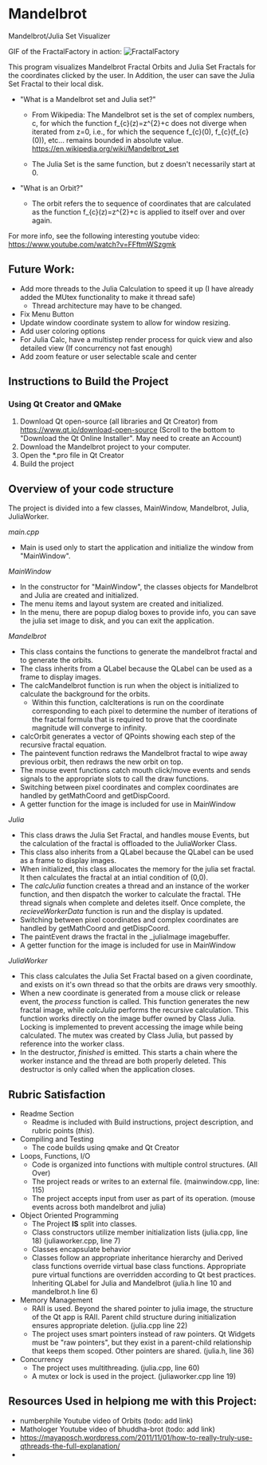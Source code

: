 # Mandelbrot
Mandelbrot/Julia Set Visualizer

GIF of the FractalFactory in action:
![FractalFactory](https://user-images.githubusercontent.com/10662781/139357005-e106f5d5-f265-4c6c-836a-7efd3fec1e0e.gif)


This program visualizes Mandelbrot Fractal Orbits and Julia Set Fractals for the coordinates clicked by the user. In Addition, the user can save the Julia Set Fractal to their local disk.

- "What is a Mandelbrot set and Julia set?"
  - From Wikipedia: The Mandelbrot set is the set of complex numbers, c, for which the function f_{c}(z)=z^{2}+c does not diverge when iterated from z=0, i.e., for which the sequence f_{c}(0), f_{c}(f_{c}(0)), etc... remains bounded in absolute value. https://en.wikipedia.org/wiki/Mandelbrot_set

  - The Julia Set is the same function, but z doesn't necessarily start at 0. 

- "What is an Orbit?"
  - The orbit refers the to sequence of coordinates that are calculated as the function f_{c}(z)=z^{2}+c is applied to itself over and over again. 

For more info, see the following interesting youtube video: https://www.youtube.com/watch?v=FFftmWSzgmk

## Future Work:
- Add more threads to the Julia Calculation to speed it up (I have already added the MUtex functionality to make it thread safe)
  - Thread architecture may have to be changed.   
- Fix Menu Button
- Update window coordinate system to allow for window resizing.
- Add user coloring options
- For Julia Calc, have a multistep render process for quick view and also detailed view (If concurrency not fast enough)
- Add zoom feature or user selectable scale and center

## Instructions to Build the Project
### Using Qt Creator and QMake
1. Download Qt open-source (all libraries and Qt Creator) from https://www.qt.io/download-open-source (Scroll to the bottom to "Download the Qt Online Installer". May need to create an Account)
2. Download the Mandelbrot project to your computer. 
3. Open the \*.pro file in Qt Creator
4. Build the project

## Overview of your code structure
The project is divided into a few classes, MainWindow, Mandelbrot, Julia, JuliaWorker.

*main.cpp*
- Main is used only to start the application and initialize the window from "MainWindow".

*MainWindow*
- In the constructor for "MainWindow", the classes objects for Mandelbrot and Julia are created and initialized. 
- The menu items and layout system are created and initialized. 
- In the menu, there are popup dialog boxes to provide info, you can save the julia set image to disk, and you can exit the application.

*Mandelbrot*
- This class contains the functions to generate the mandelbrot fractal and to generate the orbits. 
- The class inherits from a QLabel because the QLabel can be used as a frame to display images.
- The calcMandelbrot function is run when the object is initialized to calculate the background for the orbits. 
  - Within this function, calcIterations is run on the coordinate corresponding to each pixel to determine the number of iterations of the fractal formula that is required to prove that the coordinate magnitude will converge to infinity.
- calcOrbit generates a vector of QPoints showing each step of the recursive fractal equation. 
- The paintevent function redraws the Mandelbrot fractal to wipe away previous orbit, then redraws the new orbit on top.
- The mouse event functions catch mouth click/move events and sends signals to the appropriate slots to call the draw functions.
- Switching between pixel coordinates and complex coordinates are handled by getMathCoord and getDispCoord.
- A getter function for the image is included for use in MainWindow

*Julia*
- This class draws the Julia Set Fractal, and handles mouse Events, but the calculation of the fractal is offloaded to the JuliaWorker Class.
- This class also inherits from a QLabel because the QLabel can be used as a frame to display images.
- When initialized, this class allocates the memory for the julia set fractal. It then calculates the fractal at an intial condition of (0,0).
- The *calcJulia* function creates a thread and an instance of the worker function, and then dispatch the worker to calculate the fractal. THe thread signals when complete and deletes itself. Once complete, the *recieveWorkerData* function is run and the display is updated. 
- Switching between pixel coordinates and complex coordinates are handled by getMathCoord and getDispCoord.
- The paintEvent draws the fractal in the _juliaImage imagebuffer.
- A getter function for the image is included for use in MainWindow

*JuliaWorker*
- This class calculates the Julia Set Fractal based on a given coordinate, and exists on it's own thread so that the orbits are draws very smoothly. 
- When a new coordinate is generated from a mouse click or release event, the *process* function is called. This function generates the new fractal image, while *calcJulia* performs the recursive calculation. This function works directly on the image buffer owned by Class Julia. Locking is implemented to prevent accessing the image while being calculated. The mutex was created by Class Julia, but passed by reference into the worker class. 
- In the destructor, *finished* is emitted. This starts a chain where the worker instance and the thread are both properly deleted. This destructor is only called when the application closes.   

## Rubric Satisfaction
- Readme Section
  - Readme is included with Build instructions, project description, and rubric points (*this*).
- Compiling and Testing
  - The code builds using qmake and Qt Creator
- Loops, Functions, I/O
  - Code is organized into functions with multiple control structures. (All Over)
  - The project reads or writes to an external file. (mainwindow.cpp, line: 115)
  - The project accepts input from user as part of its operation. (mouse events across both mandelbrot and julia)
- Object Oriented Programming
  - The Project **IS** split into classes.
  - Class constructors utilize member initialization lists (julia.cpp, line 18) (juliaworker.cpp, line 7)
  - Classes encapsulate behavior
  - Classes follow an appropriate inheritance hierarchy and Derived class functions override virtual base class functions. Appropriate pure virtual functions are overridden according to Qt best practices. Inheriting QLabel for Julia and Mandelbrot (julia.h line 10 and mandelbrot.h line 6)
- Memory Management
  - RAII is used. Beyond the shared pointer to julia image, the structure of the Qt app is RAII. Parent child structure during initialization ensures appropriate deletion.   (julia.cpp line 22)
  - The project uses smart pointers instead of raw pointers. Qt Widgets must be "raw pointers", but they exist in a parent-child relationship that keeps them scoped. Other pointers are shared. (julia.h, line 36)
- Concurrency
  - The project uses multithreading. (julia.cpp, line 60)
  - A mutex or lock is used in the project. (juliaworker.cpp line 19)


## Resources Used in helpiong me with this Project:
- numberphile Youtube video of Orbits (todo: add link)
- Mathologer Youtube video of bhuddha-brot (todo: add link)
- https://mayaposch.wordpress.com/2011/11/01/how-to-really-truly-use-qthreads-the-full-explanation/
- 
